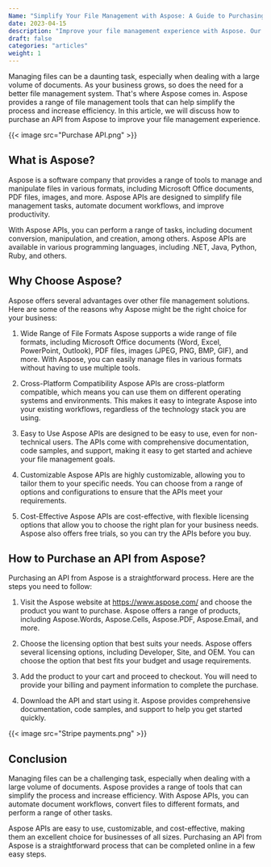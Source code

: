 ```yaml
---
Name: "Simplify Your File Management with Aspose: A Guide to Purchasing an API"
date: 2023-04-15
description: "Improve your file management experience with Aspose. Our guide to purchasing an API simplifies the process and automates your document workflows."
draft: false
categories: "articles"
weight: 1
---
```


Managing files can be a daunting task, especially when dealing with a large volume of documents. As your business grows, so does the need for a better file management system. That's where Aspose comes in. Aspose provides a range of file management tools that can help simplify the process and increase efficiency. In this article, we will discuss how to purchase an API from Aspose to improve your file management experience.

{{< image src="Purchase API.png" >}}

## What is Aspose?

Aspose is a software company that provides a range of tools to manage and manipulate files in various formats, including Microsoft Office documents, PDF files, images, and more. Aspose APIs are designed to simplify file management tasks, automate document workflows, and improve productivity.

With Aspose APIs, you can perform a range of tasks, including document conversion, manipulation, and creation, among others. Aspose APIs are available in various programming languages, including .NET, Java, Python, Ruby, and others.

## Why Choose Aspose?

Aspose offers several advantages over other file management solutions. Here are some of the reasons why Aspose might be the right choice for your business:

1. Wide Range of File Formats
Aspose supports a wide range of file formats, including Microsoft Office documents (Word, Excel, PowerPoint, Outlook), PDF files, images (JPEG, PNG, BMP, GIF), and more. With Aspose, you can easily manage files in various formats without having to use multiple tools.

2. Cross-Platform Compatibility
Aspose APIs are cross-platform compatible, which means you can use them on different operating systems and environments. This makes it easy to integrate Aspose into your existing workflows, regardless of the technology stack you are using.

3. Easy to Use
Aspose APIs are designed to be easy to use, even for non-technical users. The APIs come with comprehensive documentation, code samples, and support, making it easy to get started and achieve your file management goals.

4. Customizable
Aspose APIs are highly customizable, allowing you to tailor them to your specific needs. You can choose from a range of options and configurations to ensure that the APIs meet your requirements.

5. Cost-Effective
Aspose APIs are cost-effective, with flexible licensing options that allow you to choose the right plan for your business needs. Aspose also offers free trials, so you can try the APIs before you buy.

## How to Purchase an API from Aspose?

Purchasing an API from Aspose is a straightforward process. Here are the steps you need to follow:

1. Visit the Aspose website at https://www.aspose.com/ and choose the product you want to purchase. Aspose offers a range of products, including Aspose.Words, Aspose.Cells, Aspose.PDF, Aspose.Email, and more.

2. Choose the licensing option that best suits your needs. Aspose offers several licensing options, including Developer, Site, and OEM. You can choose the option that best fits your budget and usage requirements.

3. Add the product to your cart and proceed to checkout. You will need to provide your billing and payment information to complete the purchase.

4. Download the API and start using it. Aspose provides comprehensive documentation, code samples, and support to help you get started quickly.

{{< image src="Stripe payments.png" >}}

## Conclusion

Managing files can be a challenging task, especially when dealing with a large volume of documents. Aspose provides a range of tools that can simplify the process and increase efficiency. With Aspose APIs, you can automate document workflows, convert files to different formats, and perform a range of other tasks.

Aspose APIs are easy to use, customizable, and cost-effective, making them an excellent choice for businesses of all sizes. Purchasing an API from Aspose is a straightforward process that can be completed online in a few easy steps.

